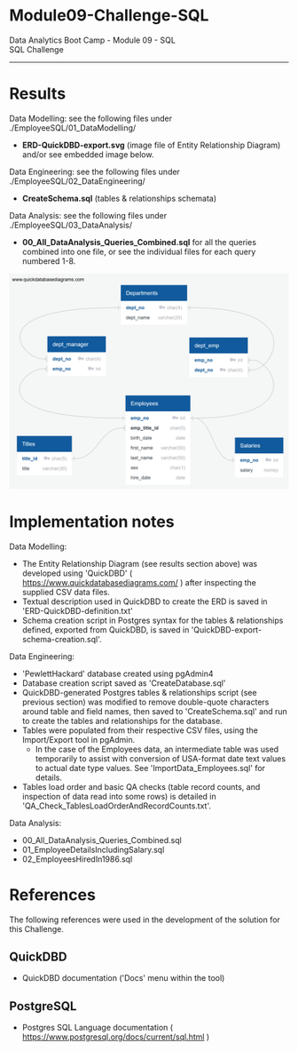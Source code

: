 # Module09-Challenge-SQL
Data Analytics Boot Camp - Module 09 - SQL \
SQL Challenge

---

# Results

Data Modelling: see the following files under ./EmployeeSQL/01_DataModelling/
- **ERD-QuickDBD-export.svg** (image file of Entity Relationship Diagram) and/or see embedded image below.

Data Engineering: see the following files under ./EmployeeSQL/02_DataEngineering/
- **CreateSchema.sql** (tables & relationships schemata)

Data Analysis: see the following files under ./EmployeeSQL/03_DataAnalysis/
- **00_All_DataAnalysis_Queries_Combined.sql** for all the queries combined into one file, or see the individual files for each query numbered 1-8.

<img src=./EmployeeSQL/01_DataModelling/ERD-QuickDBD-export.png>

# Implementation notes

Data Modelling:
- The Entity Relationship Diagram (see results section above) was developed using 'QuickDBD' ( https://www.quickdatabasediagrams.com/ ) after inspecting the supplied CSV data files.
- Textual description used in QuickDBD to create the ERD is saved in 'ERD-QuickDBD-definition.txt'
- Schema creation script in Postgres syntax for the tables & relationships defined, exported from QuickDBD, is saved in 'QuickDBD-export-schema-creation.sql'.

Data Engineering:
- 'PewlettHackard' database created using pgAdmin4
- Database creation script saved as 'CreateDatabase.sql'
- QuickDBD-generated Postgres tables & relationships script (see previous section) was modified to remove double-quote characters around table and field names, then saved to 'CreateSchema.sql' and run to create the tables and relationships for the database.
- Tables were populated from their respective CSV files, using the Import/Export tool in pgAdmin.
    - In the case of the Employees data, an intermediate table was used temporarily to assist with conversion of USA-format date text values to actual date type values. See 'ImportData_Employees.sql' for details.
- Tables load order and basic QA checks (table record counts, and inspection of data read into some rows) is detailed in 'QA_Check_TablesLoadOrderAndRecordCounts.txt'.

Data Analysis:
- 00_All_DataAnalysis_Queries_Combined.sql
- 01_EmployeeDetailsIncludingSalary.sql
- 02_EmployeesHiredIn1986.sql

# References

The following references were used in the development of the solution for this Challenge.

## QuickDBD
- QuickDBD documentation ('Docs' menu within the tool)

## PostgreSQL
- Postgres SQL Language documentation ( https://www.postgresql.org/docs/current/sql.html )
